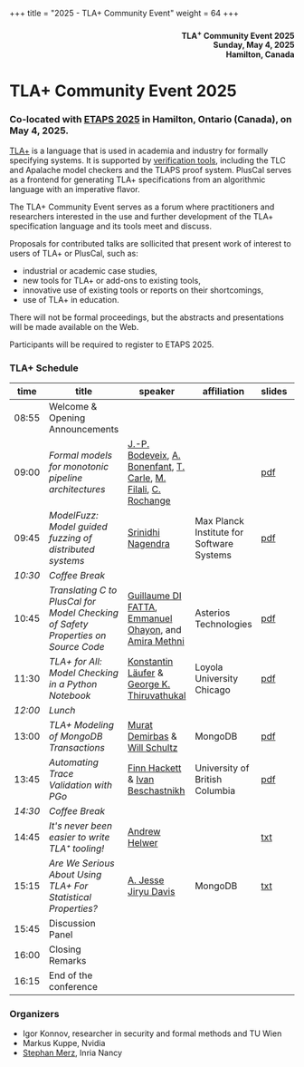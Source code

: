 +++
title = "2025 - TLA+ Community Event"
weight = 64
+++

<div align="right">
<h4>

TLA<sup>+</sup> Community Event 2025<br>
Sunday, May 4, 2025<br>
Hamilton, Canada<br>
</h4>
</div>

# TLA+ Community Event 2025



### Co-located with [ETAPS 2025](https://etaps.org/2025/) in Hamilton, Ontario (Canada), on May 4, 2025.

[TLA+](https://lamport.azurewebsites.net/tla/tla.html) is a language that
is used in academia and industry for formally specifying systems. It is
supported by [verification tools](https://lamport.azurewebsites.net/tla/tools.html), including the TLC and Apalache model checkers and the TLAPS proof system.
PlusCal serves as a frontend for generating TLA+ specifications from an
algorithmic language with an imperative flavor.

The TLA+ Community Event serves as a forum where practitioners and
researchers interested in the use and further development of the
TLA+ specification language and its tools meet and discuss.

Proposals for contributed talks are sollicited that present work of
interest to users of TLA+ or PlusCal, such as:

* industrial or academic case studies,
* new tools for TLA+ or add-ons to existing tools,
* innovative use of existing tools or reports on their shortcomings,
* use of TLA+ in education.

There will not be formal proceedings, but the abstracts and presentations will be made available on the Web.

Participants will be required to register to ETAPS 2025.

### TLA+ Schedule

| time | title  | speaker | affiliation | slides | recording |
|------|--------|---------|--------|------------|-----|
| 08:55 | Welcome & Opening Announcements | | | | |
| 09:00 | *Formal models for monotonic pipeline architectures* | [J.-P. Bodeveix](https://dblp.org/pid/97/1837.html), [A. Bonenfant](https://scholar.google.fr/citations?user=8k2MVLYAAAAJ&hl=fr), [T. Carle](https://scholar.google.fr/citations?user=3iKALIoAAAAJ&hl=sr), [M. Filali](https://dblp.org/pid/60/599.html), [C. Rochange](https://www.irit.fr/~Christine.Rochange/) | | [pdf](filali.pdf) | |
| 09:45 | *ModelFuzz: Model guided fuzzing of distributed systems* | [Srinidhi Nagendra](https://www.srinidhin.com) | Max Planck Institute for Software Systems | [pdf](nagendra.pdf) | |
| _10:30_ | *Coffee Break* | | | | |
| 10:45 | *Translating C to PlusCal for Model Checking of Safety Properties on Source Code* | [Guillaume DI FATTA](https://www.linkedin.com/in/guillaume-di-fatta-0441a3253/), [Emmanuel Ohayon](https://scholar.google.fr/citations?user=nYVf510AAAAJ&hl=fr), and [Amira Methni](https://dblp.org/pid/167/5040.html)| Asterios Technologies | [pdf](di-fatta.pdf) | |
| 11:30 | *TLA+ for All: Model Checking in a Python Notebook* | [Konstantin Läufer](https://laufer.cs.luc.edu) & [George K. Thiruvathukal](https://gkt.sh) | Loyola University Chicago | [pdf](laufer.pdf) | |
| _12:00_ | *Lunch* | | | | |
| 13:00 | *TLA+ Modeling of MongoDB Transactions* | [Murat Demirbas](https://www.linkedin.com/in/muratdemirbas/) & [Will Schultz](https://www.linkedin.com/in/william-schultz-a22714a2/) | MongoDB | [pdf](demirbas.pdf) | |
| 13:45 | *Automating Trace Validation with PGo* | [Finn Hackett](https://fhackett.com) & [Ivan Beschastnikh](https://www.cs.ubc.ca/~bestchai/) | University of British Columbia | [pdf](hackett.pdf) | |
| _14:30_ | *Coffee Break* | | | | |
| 14:45 | *It's never been easier to write TLA⁺ tooling!* | [Andrew Helwer](https://www.linkedin.com/in/ahelwer/) | | [txt](helwer.txt) | |
| 15:15 | *Are We Serious About Using TLA+ For Statistical Properties?* | [A. Jesse Jiryu Davis](https://emptysqua.re) | MongoDB | [txt](davis.txt) | |
| 15:45 | Discussion Panel | | | | |
| 16:00 | Closing Remarks | | | | |
| 16:15 | End of the conference | | | | |

### Organizers
* Igor Konnov, researcher in security and formal methods and TU Wien
* Markus Kuppe, Nvidia
* [Stephan Merz](https://members.loria.fr/SMerz/), Inria Nancy
